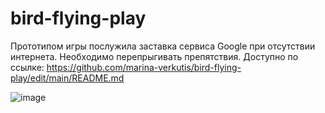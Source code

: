 # bird-flying-play

Прототипом игры послужила заставка сервиса Google при отсутствии интернета. Необходимо перепрыгивать препятствия.
Доступно по ссылке: https://github.com/marina-verkutis/bird-flying-play/edit/main/README.md

![image](https://github.com/marina-verkutis/bird-flying-play/assets/124586787/ad17628c-50b9-4dda-a1f1-dace9c954f03)
